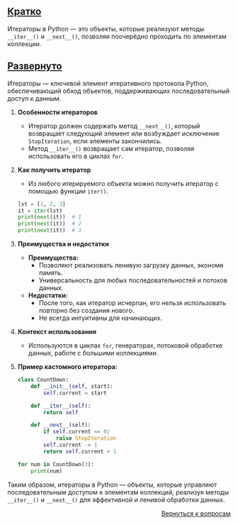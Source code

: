 ## <u>Кратко</u>

Итераторы в Python — это объекты, которые реализуют методы `__iter__()` и `__next__()`, позволяя поочерёдно проходить по
элементам коллекции.

## <u>Развернуто</u>

Итераторы — ключевой элемент итеративного протокола Python, обеспечивающий обход объектов, поддерживающих
последовательный доступ к данным.

1. **Особенности итераторов**
    - Итератор должен содержать метод `__next__()`, который возвращает следующий элемент или возбуждает исключение
      `StopIteration`, если элементы закончились.
    - Метод `__iter__()` возвращает сам итератор, позволяя использовать его в циклах `for`.

2. **Как получить итератор**
    - Из любого итерируемого объекта можно получить итератор с помощью функции `iter()`.
    ```python
    lst = [1, 2, 3]
    it = iter(lst)
    print(next(it))  # 1
    print(next(it))  # 2
    print(next(it))  # 3
    ```

3. **Преимущества и недостатки**
    - **Преимущества:**
        - Позволяют реализовать ленивую загрузку данных, экономя память.
        - Универсальность для любых последовательностей и потоков данных.
    - **Недостатки:**
        - После того, как итератор исчерпан, его нельзя использовать повторно без создания нового.
        - Не всегда интуитивны для начинающих.

4. **Контекст использования**
    - Используются в циклах `for`, генераторах, потоковой обработке данных, работе с большими коллекциями.

5. **Пример кастомного итератора:**
    ```python
    class CountDown:
        def __init__(self, start):
            self.current = start

        def __iter__(self):
            return self

        def __next__(self):
            if self.current <= 0:
                raise StopIteration
            self.current -= 1
            return self.current + 1

    for num in CountDown(3):
        print(num)
    ```

Таким образом, итераторы в Python — объекты, которые управляют последовательным доступом к элементам коллекций, реализуя
методы `__iter__()` и `__next__()` для эффективной и ленивой обработки данных.

<div align="right">

[Вернуться к вопросам](../Вопросы.md)

</div>
